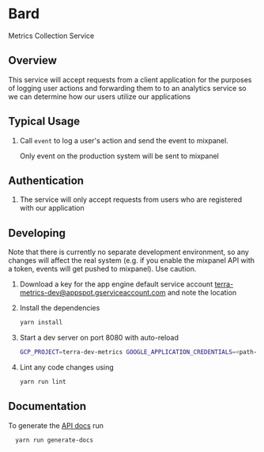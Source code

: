# Bard 
Metrics Collection Service

## Overview
This service will accept requests from a client application for the purposes of logging user actions and forwarding
them to to an analytics service so we can determine how our users utilize our applications

## Typical Usage
1. Call ```event``` to log a user's action and send the event to mixpanel.

      Only event on the production system will be sent to mixpanel

## Authentication
1. The service will only accept requests from users who are registered with our application

## Developing
Note that there is currently no separate development environment, so any changes will affect the real system (e.g. if you enable the mixpanel API with a token, events will get pushed to mixpanel). Use caution.

1. Download a key for the app engine default service account terra-metrics-dev@appspot.gserviceaccount.com and note the location
2. Install the dependencies
   
    ```sh
    yarn install
    ```

3. Start a dev server on port 8080 with auto-reload

    ```sh
    GCP_PROJECT=terra-dev-metrics GOOGLE_APPLICATION_CREDENTIALS=<path-to-key-file> yarn run start-dev
    ```

4. Lint any code changes using 
    ```sh
    yarn run lint
    ```
   
## Documentation
  To generate the [API docs](https://terra-metrics-dev.appspot.com/docs) run

  ```sh 
    yarn run generate-docs
  ```
   